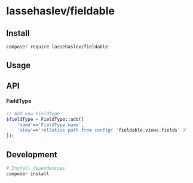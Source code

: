 # lassehaslev/fieldable

## Install
``` bash
composer require lassehaslev/fieldable
```

## Usage
## API
#### FieldType
``` php
// Add new FieldType
$fieldType = FieldType::add([
    'name'=>'FieldType name',
    'view'=>'rellative path from config( 'fieldable.views.fields' )'
]);
```

## Development
``` bash
# Install dependencies
composer install
```
